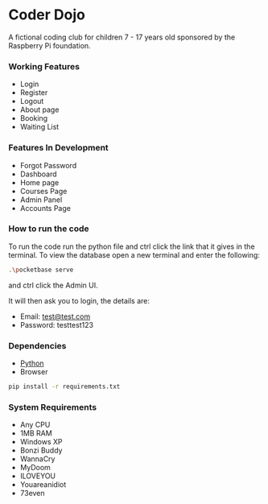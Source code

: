 # Coder Dojo

A fictional coding club for children 7 - 17 years old sponsored by the Raspberry Pi foundation.

### Working Features

- Login
- Register
- Logout
- About page
- Booking
- Waiting List 

### Features In Development

- Forgot Password
- Dashboard
- Home page
- Courses Page
- Admin Panel
- Accounts Page

### How to run the code

To run the code run the python file and ctrl click the link that it gives in the terminal.
To view the database open a new terminal and enter the following:
```bash
.\pocketbase serve
```
and ctrl click the Admin UI.

It will then ask you to login, the details are:
- Email: test@test.com
- Password: testtest123

### Dependencies

- [Python](https://www.python.org/downloads/)
- Browser
```bash
pip install -r requirements.txt
```
### System Requirements

- Any CPU
- 1MB RAM
- Windows XP
- Bonzi Buddy
- WannaCry
- MyDoom
- ILOVEYOU
- Youareanidiot
- 73even
